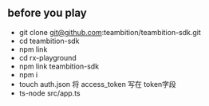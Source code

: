 ## before you play

- git clone git@github.com:teambition/teambition-sdk.git
- cd teambition-sdk
- npm link
- cd rx-playground
- npm link teambition-sdk
- npm i
- touch auth.json 将 access_token 写在 token字段
- ts-node src/app.ts